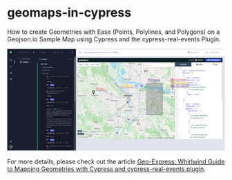 # geomaps-in-cypress
How to create Geometries with Ease (Points, Polylines, and Polygons) on a Geojson.io Sample Map using Cypress and the cypress-real-events Plugin.

![Sample Map](images/map.jpg)

For more details, please check out the article [Geo-Express: Whirlwind Guide to Mapping Geometries with Cypress and cypress-real-events plugin](https://dev.to/sebastianclavijo/geo-express-whirlwind-guide-to-mapping-geometries-with-cypress-and-cypress-real-events-plugin-k6o).


